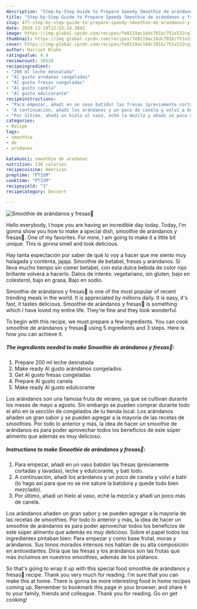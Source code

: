 ```yaml
---
description: "Step-by-Step Guide to Prepare Speedy Smoothie de arándanos y fresas🍓"
title: "Step-by-Step Guide to Prepare Speedy Smoothie de arándanos y fresas🍓"
slug: 477-step-by-step-guide-to-prepare-speedy-smoothie-de-arandanos-y-fresas
date: 2020-11-19T22:53:14.384Z
image: https://img-global.cpcdn.com/recipes/fe0119ac16dc701b/751x532cq70/smoothie-de-arandanos-y-fresas🍓-foto-principal.jpg
thumbnail: https://img-global.cpcdn.com/recipes/fe0119ac16dc701b/751x532cq70/smoothie-de-arandanos-y-fresas🍓-foto-principal.jpg
cover: https://img-global.cpcdn.com/recipes/fe0119ac16dc701b/751x532cq70/smoothie-de-arandanos-y-fresas🍓-foto-principal.jpg
author: Harriet Blake
ratingvalue: 4.4
reviewcount: 36528
recipeingredient:
- "200 ml leche desnatada"
- "Al gusto arndanos congelados"
- "Al gusto fresas congeladas"
- "Al gusto canela"
- "Al gusto edulcorante"
recipeinstructions:
- "Para empezar, añadí en un vaso batidor las fresas (previamente cortadas y lavadas), leche y edulcorante, y batí todo."
- "A continuación, añadí los arándanos y un poco de canela y volví a batir (lo hago así para que no se me sature la batidora y quede todo bien mezclado)."
- "Por último, añadí un hielo al vaso, eché la mezcla y añadí un poco más de canela."
categories:
- Recipe
tags:
- smoothie
- de
- arndanos

katakunci: smoothie de arndanos 
nutrition: 138 calories
recipecuisine: American
preptime: "PT15M"
cooktime: "PT32M"
recipeyield: "3"
recipecategory: Dessert

---
```



![Smoothie de arándanos y fresas🍓](https://img-global.cpcdn.com/recipes/fe0119ac16dc701b/751x532cq70/smoothie-de-arandanos-y-fresas🍓-foto-principal.jpg)

Hello everybody, I hope you are having an incredible day today. Today, I'm gonna show you how to make a special dish, smoothie de arándanos y fresas🍓. One of my favorites. For mine, I am going to make it a little bit unique. This is gonna smell and look delicious.

Hay tanta expectación por saber de qué lo voy a hacer que me siento muy halagada y contenta, jajaja. Smoothie de betabel, fresas y arándanos. Si lleva mucho tiempo sin comer betabel, con esta dulce bebida de color rojo brillante volverá a hacerlo. Datos de interés: vegetariano, sin gluten, bajo en colesterol, bajo en grasa, Bajo en sodio.

Smoothie de arándanos y fresas🍓 is one of the most popular of recent trending meals in the world. It is appreciated by millions daily. It is easy, it's fast, it tastes delicious. Smoothie de arándanos y fresas🍓 is something which I have loved my entire life. They're fine and they look wonderful.


To begin with this recipe, we must prepare a few ingredients. You can cook smoothie de arándanos y fresas🍓 using 5 ingredients and 3 steps. Here is how you can achieve it.

<!--inarticleads1-->

##### The ingredients needed to make Smoothie de arándanos y fresas🍓:

1. Prepare 200 ml leche desnatada
1. Make ready Al gusto arándanos congelados
1. Get Al gusto fresas congeladas
1. Prepare Al gusto canela
1. Make ready Al gusto edulcorante


Los arándanos son una famosa fruta de verano, ya que se cultivan durante los meses de mayo a agosto. Sin embargo se pueden comprar durante todo el año en la sección de congelados de tu tienda local. Los arándanos añaden un gran sabor y se pueden agregar a la mayoría de las recetas de smoothies. Por todo lo anterior y más, la idea de hacer un smoothie de arándanos es para poder aprovechar todos los beneficios de este súper alimento que además es muy delicioso. 

<!--inarticleads2-->

##### Instructions to make Smoothie de arándanos y fresas🍓:

1. Para empezar, añadí en un vaso batidor las fresas (previamente cortadas y lavadas), leche y edulcorante, y batí todo.
1. A continuación, añadí los arándanos y un poco de canela y volví a batir (lo hago así para que no se me sature la batidora y quede todo bien mezclado).
1. Por último, añadí un hielo al vaso, eché la mezcla y añadí un poco más de canela.


Los arándanos añaden un gran sabor y se pueden agregar a la mayoría de las recetas de smoothies. Por todo lo anterior y más, la idea de hacer un smoothie de arándanos es para poder aprovechar todos los beneficios de este súper alimento que además es muy delicioso. Sobre el papel todos los ingredientes pintaban bien: Para empezar y como base frutal, moras y arándanos. Sus tonos morados intensos nos hablan de su alta composición en antioxidantes. Diría que las fresas y los arándanos son las frutas que más incluimos en nuestros smoothies, además de los plátanos. 

So that's going to wrap it up with this special food smoothie de arándanos y fresas🍓 recipe. Thank you very much for reading. I'm sure that you can make this at home. There is gonna be more interesting food in home recipes coming up. Remember to bookmark this page in your browser, and share it to your family, friends and colleague. Thank you for reading. Go on get cooking!
